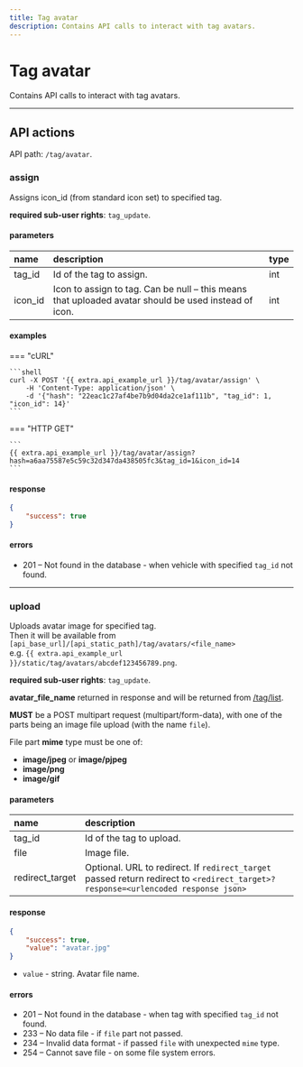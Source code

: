 ```yaml
---
title: Tag avatar
description: Contains API calls to interact with tag avatars.
---
```


# Tag avatar

Contains API calls to interact with tag avatars.

<hr>

## API actions

API path: `/tag/avatar`.

### assign

Assigns icon_id (from standard icon set) to specified tag.

**required sub-user rights**: `tag_update`.

#### parameters

| name | description | type |
| :----- | :-----  | :----- |
| tag_id | Id of the tag to assign. | int |
| icon_id | Icon to assign to tag. Can be null – this means that uploaded avatar should be used instead of icon. | int |

#### examples

=== "cURL"

    ```shell
    curl -X POST '{{ extra.api_example_url }}/tag/avatar/assign' \
        -H 'Content-Type: application/json' \ 
        -d '{"hash": "22eac1c27af4be7b9d04da2ce1af111b", "tag_id": 1, "icon_id": 14}'
    ```
    
=== "HTTP GET"

    ```
    {{ extra.api_example_url }}/tag/avatar/assign?hash=a6aa75587e5c59c32d347da438505fc3&tag_id=1&icon_id=14
    ```

#### response

```json
{
    "success": true
}
```

#### errors

* 201 – Not found in the database - when vehicle with specified `tag_id` not found.

<hr>

### upload

Uploads avatar image for specified tag.<br>
Then it will be available from `[api_base_url]/[api_static_path]/tag/avatars/<file_name>`<br>
e.g. `{{ extra.api_example_url }}/static/tag/avatars/abcdef123456789.png`.

**required sub-user rights**: `tag_update`.

**avatar_file_name** returned in response and will be returned from [/tag/list](./index.md#list).

**MUST** be a POST multipart request (multipart/form-data), with one of the parts being an image file upload (with the name `file`).

File part **mime** type must be one of:

*   **image/jpeg** or **image/pjpeg**
*   **image/png**
*   **image/gif**

#### parameters

| name | description |
| :----- | :-----  |
| tag_id | Id of the tag to upload. |
| file | Image file. |
| redirect_target | Optional. URL to redirect. If `redirect_target` passed return redirect to `<redirect_target>?response=<urlencoded response json>` |

#### response

```json
{
    "success": true,
    "value": "avatar.jpg"
}
```

* `value` - string. Avatar file name.

#### errors

* 201 – Not found in the database - when tag with specified `tag_id` not found.
* 233 – No data file - if `file` part not passed.
* 234 – Invalid data format - if passed `file` with unexpected `mime` type.
* 254 – Cannot save file - on some file system errors.